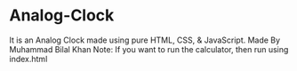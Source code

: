 # Analog-Clock
It is an Analog Clock made using pure HTML, CSS, &amp; JavaScript. Made By Muhammad Bilal Khan
Note: If you want to run the calculator, then run using index.html
